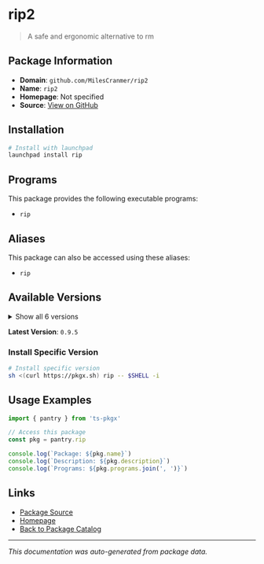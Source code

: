 # rip2

> A safe and ergonomic alternative to rm

## Package Information

- **Domain**: `github.com/MilesCranmer/rip2`
- **Name**: `rip2`
- **Homepage**: Not specified
- **Source**: [View on GitHub](https://github.com/pkgxdev/pantry/tree/main/projects/github.com/MilesCranmer/rip2/package.yml)

## Installation

```bash
# Install with launchpad
launchpad install rip
```

## Programs

This package provides the following executable programs:

- `rip`

## Aliases

This package can also be accessed using these aliases:

- `rip`

## Available Versions

<details>
<summary>Show all 6 versions</summary>

- `0.9.5`, `0.9.4`, `0.9.3`, `0.9.2`, `0.9.1`
- `0.9.0`

</details>

**Latest Version**: `0.9.5`

### Install Specific Version

```bash
# Install specific version
sh <(curl https://pkgx.sh) rip -- $SHELL -i
```

## Usage Examples

```typescript
import { pantry } from 'ts-pkgx'

// Access this package
const pkg = pantry.rip

console.log(`Package: ${pkg.name}`)
console.log(`Description: ${pkg.description}`)
console.log(`Programs: ${pkg.programs.join(', ')}`)
```

## Links

- [Package Source](https://github.com/pkgxdev/pantry/tree/main/projects/github.com/MilesCranmer/rip2/package.yml)
- [Homepage](#)
- [Back to Package Catalog](../../../package-catalog.md)

---

*This documentation was auto-generated from package data.*
